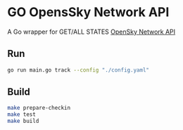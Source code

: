 # GO OpensSky Network API 

A Go wrapper for GET/ALL STATES [OpenSky Network API](https://github.com/jsburckhardt/goosnapi)

## Run

```bash
go run main.go track --config "./config.yaml"
```

## Build

```bash
make prepare-checkin
make test
make build
```
